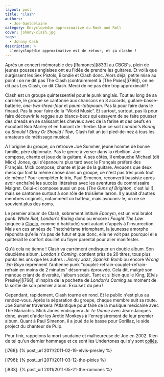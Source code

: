 ```yaml
---
layout: post
title: "Clash"
authors:
  - Joe Gantdelaine
category: Encyclopédie approximative du Rock and Roll
cover: johnny-clash.jpg
tags:
  - Johnny Cash
description: >
  L’encyclopédie approximative est de retour, et ça clashe !
---
```


Après un concert mémorable des [Ramones][i833] au CBGB's, plein de jeunes
pousses anglaises ont eu l'idée de prendre les guitares. Et voilà que surgissent
les Sex Pistols, Blondie et Clash donc. Alors déjà, petite mise au point : on ne
dit pas The Clash (contrairement à [The Pixies][i796]), on ne dit pas Les Clash,
on dit Clash. Merci de ne pas être trop approximatif !

Clash est un groupe quintessentiel pour le punk anglais. Tout au long de sa
carrière, le groupe se cantonne aux chansons en 3 accords,
guitare-basse-batterie, _one-two-three-four_ et _poum-tatapoum_. Pas là pour
faire dans le finaud. Pas là pour faire de la “World Music”. Et surtout,
surtout, pas là pour faire découvrir le reggae aux blancs-becs qui essayent de
se faire pousser des dreads en se salissant les cheveux avec de la farine et des
oeufs en écoutant Bob Marley et en fumant de l'herbe. Que ce soit _London's
Boring_ ou _Should I Stray Or Should I Tow_, Clash fait un joli pied-de-nez à
tous les amateurs de métissage musical.

À l'origine du groupe, on retrouve Joe Summer, jeune homme de bonne famille,
père diplomate. Pas le genre à verser dans la rébellion. Joe compose, chante et
joue de la guitare. À ses côtés, il embauche Michael (dit Mick) Jones, qui
s'épanouira plus tard avec le Français préféré des Français. Mick compose,
chante et joue de la guitare. Avouons que deux mecs qui font la même chose dans
un groupe, ce n'est pas très punk tout de même ! Pour compléter le trio, Paul
Simenon, reconverti bassiste après avoir enchaîné les succès littéraires avec
les aventures du commissaire Maigret. Celui-ci compose aussi un peu (_The Guns
of Brighton_, c'est lui !), mais se cantonne surtout à son rôle de troisième
larron. Il y aurait d'autres membres originels, notamment un batteur, mais
avouons-le, on ne se souvient plus des noms.

Le premier album de Clash, sobrement intitulé _Eponym_, est un vrai brulot punk.
_White Riot_, _London's Boring_ donc ou encore _I Fought The Law_ (piquée à
[Cloclo](https://www.youtube.com/watch?v=WZsAU2lf6ks), comme d'habitude) sont
autant d'appels à l'insurrection. Mais en ces années de Thatchérisme triomphant,
la jeunesse amorphe répondra qu'elle n'a pas de futur et que donc, elle ne voit
pas pourquoi elle quitterait le confort douillet du foyer parental pour aller
manifester.

Qu'à cela ne tienne ! Clash va carrément endisquer un double album. Son deuxième
album, _London's Coming_, contient près de 20 titres, tous plus punks les uns
que les autres : _Jimmy Jazz_, _Spanish Bomb_ ou encore _Wrong 'Em Boyo_
reprennent l'antienne punk "couplet-refrain-couplet-refrain-refrain en moins de
2 minutes" désormais éprouvée. Cela dit, malgré son manque criant de diversité,
l'album séduit. Tant et si bien que le King, [Elvis Presley][i768], s'inspira de
la pochette de _London's Coming_ au moment de la sortie de son premier album.
Excusez du peu !

Cependant, rapidement, Clash tourne en rond. Et le public n'est plus au
rendez-vous. Après la séparation du groupe, chaque membre suit sa route. Joe
Summer traversera l'Atlantique pour faire de la musique mexicaine avec The
Mariachis. Mick Jones endisquera _Je Te Donne_ avec Jean-Jacques donc, avant
d'aider les Arctic Monkeys à l'enregistrement de leur premier album. Quant à
Paul Simenon, il a joué de le basse pour Gorillaz, le side project du chanteur
de Pulp.

Pour finir, rappelons la mort soudaine et malheureuse de Joe en 2002. Rien de
tel qu'un dernier hommage et ce sont les Undertones qui s'y sont
[collés](https://www.youtube.com/watch?v=8c14buJtYSs).

[i768]: {% post_url 2011/2011-02-19-elvis-presley %}

[i796]: {% post_url 2011/2011-03-12-the-pixies %}

[i833]: {% post_url 2011/2011-05-21-the-ramones %}
